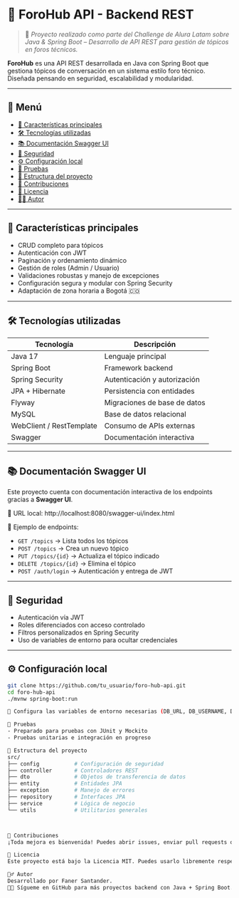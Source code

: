 # 🧠 ForoHub API - Backend REST

> 🎯 _Proyecto realizado como parte del Challenge de Alura Latam sobre Java & Spring Boot – Desarrollo de API REST para gestión de tópicos en foros técnicos._

**ForoHub** es una API REST desarrollada en Java con Spring Boot que gestiona tópicos de conversación en un sistema estilo foro técnico. Diseñada pensando en seguridad, escalabilidad y modularidad.

---

## 📑 Menú

- [🚀 Características principales](#-características-principales)
- [🛠️ Tecnologías utilizadas](#️-tecnologías-utilizadas)
- [📚 Documentación Swagger UI](#-documentación-swagger-ui)
- [🔐 Seguridad](#-seguridad)
- [⚙️ Configuración local](#️-configuración-local)
- [🧪 Pruebas](#-pruebas)
- [📁 Estructura del proyecto](#-estructura-del-proyecto)
- [🤝 Contribuciones](#-contribuciones)
- [📄 Licencia](#-licencia)
- [🙋‍♂️ Autor](#-autor)

---

## 🚀 Características principales

- CRUD completo para tópicos
- Autenticación con JWT
- Paginación y ordenamiento dinámico
- Gestión de roles (Admin / Usuario)
- Validaciones robustas y manejo de excepciones
- Configuración segura y modular con Spring Security
- Adaptación de zona horaria a Bogotá 🇨🇴

---

## 🛠️ Tecnologías utilizadas

| Tecnología              | Descripción                          |
|------------------------|--------------------------------------|
| Java 17                | Lenguaje principal                   |
| Spring Boot            | Framework backend                    |
| Spring Security        | Autenticación y autorización         |
| JPA + Hibernate        | Persistencia con entidades           |
| Flyway                 | Migraciones de base de datos         |
| MySQL                  | Base de datos relacional             |
| WebClient / RestTemplate | Consumo de APIs externas          |
| Swagger                | Documentación interactiva            |

---

## 📚 Documentación Swagger UI

Este proyecto cuenta con documentación interactiva de los endpoints gracias a **Swagger UI**.

📄 URL local: http://localhost:8080/swagger-ui/index.html


🔹 Ejemplo de endpoints:

- `GET /topics` → Lista todos los tópicos
- `POST /topics` → Crea un nuevo tópico
- `PUT /topics/{id}` → Actualiza el tópico indicado
- `DELETE /topics/{id}` → Elimina el tópico
- `POST /auth/login` → Autenticación y entrega de JWT

---

## 🔐 Seguridad

- Autenticación vía JWT
- Roles diferenciados con acceso controlado
- Filtros personalizados en Spring Security
- Uso de variables de entorno para ocultar credenciales

---

## ⚙️ Configuración local

```bash
git clone https://github.com/tu_usuario/foro-hub-api.git
cd foro-hub-api
./mvnw spring-boot:run

📌 Configura las variables de entorno necesarias (DB_URL, DB_USERNAME, DB_PASSWORD, JWT_SECRET) en un archivo .env (excluido por .gitignore) antes de ejecutar.

🧪 Pruebas
- Preparado para pruebas con JUnit y Mockito
- Pruebas unitarias e integración en progreso

📁 Estructura del proyecto
src/
├── config           # Configuración de seguridad
├── controller       # Controladores REST
├── dto              # Objetos de transferencia de datos
├── entity           # Entidades JPA
├── exception        # Manejo de errores
├── repository       # Interfaces JPA
├── service          # Lógica de negocio
└── utils            # Utilitarios generales



🤝 Contribuciones
¡Toda mejora es bienvenida! Puedes abrir issues, enviar pull requests o compartir ideas en la sección Discussions.

📄 Licencia
Este proyecto está bajo la Licencia MIT. Puedes usarlo libremente respetando los términos.

🙋‍♂️ Autor
Desarrollado por Faner Santander.
👩‍💻 Sígueme en GitHub para más proyectos backend con Java + Spring Boot.
